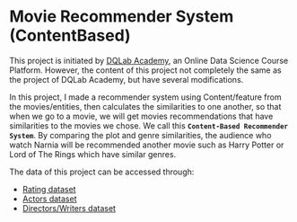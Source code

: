 # Movie Recommender System (ContentBased)
This project is initiated by [DQLab Academy](https://academy.dqlab.id), an Online Data Science Course Platform. However, the content of this project not completely the same as the project of DQLab Academy, but have several modifications.

In this project, I made a recommender system using Content/feature from the movies/entities, then calculates the similarities to one another, so that when we go to a movie, we will get movies recommendations that have similarities to the movies we chose. We call this **`Content-Based Recommender System`**. By comparing the plot and genre similarities, the audience who watch Narnia will be recommended another movie such as Harry Potter or Lord of The Rings which have similar genres. 

The data of this project can be accessed through:
- [Rating dataset](https://dqlab-dataset.s3-ap-southeast-1.amazonaws.com/movie_rating_df.csv)
- [Actors dataset](https://dqlab-dataset.s3-ap-southeast-1.amazonaws.com/actor_name.csv)
- [Directors/Writers dataset](https://dqlab-dataset.s3-ap-southeast-1.amazonaws.com/directors_writers.csv)
